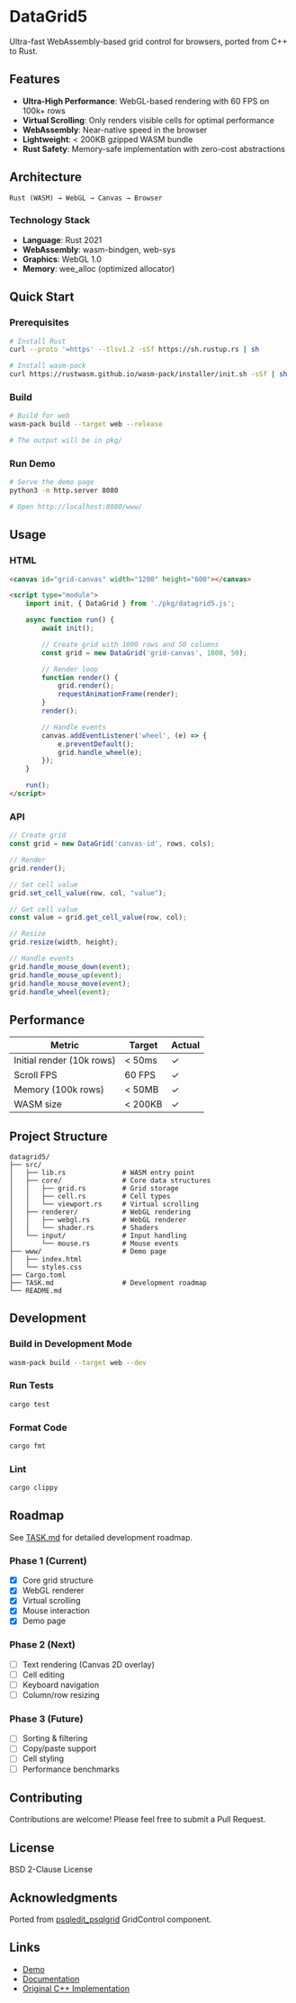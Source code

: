 # DataGrid5

Ultra-fast WebAssembly-based grid control for browsers, ported from C++ to Rust.

## Features

- **Ultra-High Performance**: WebGL-based rendering with 60 FPS on 100k+ rows
- **Virtual Scrolling**: Only renders visible cells for optimal performance
- **WebAssembly**: Near-native speed in the browser
- **Lightweight**: < 200KB gzipped WASM bundle
- **Rust Safety**: Memory-safe implementation with zero-cost abstractions

## Architecture

```
Rust (WASM) → WebGL → Canvas → Browser
```

### Technology Stack

- **Language**: Rust 2021
- **WebAssembly**: wasm-bindgen, web-sys
- **Graphics**: WebGL 1.0
- **Memory**: wee_alloc (optimized allocator)

## Quick Start

### Prerequisites

```bash
# Install Rust
curl --proto '=https' --tlsv1.2 -sSf https://sh.rustup.rs | sh

# Install wasm-pack
curl https://rustwasm.github.io/wasm-pack/installer/init.sh -sSf | sh
```

### Build

```bash
# Build for web
wasm-pack build --target web --release

# The output will be in pkg/
```

### Run Demo

```bash
# Serve the demo page
python3 -m http.server 8080

# Open http://localhost:8080/www/
```

## Usage

### HTML

```html
<canvas id="grid-canvas" width="1200" height="600"></canvas>

<script type="module">
    import init, { DataGrid } from './pkg/datagrid5.js';

    async function run() {
        await init();

        // Create grid with 1000 rows and 50 columns
        const grid = new DataGrid('grid-canvas', 1000, 50);

        // Render loop
        function render() {
            grid.render();
            requestAnimationFrame(render);
        }
        render();

        // Handle events
        canvas.addEventListener('wheel', (e) => {
            e.preventDefault();
            grid.handle_wheel(e);
        });
    }

    run();
</script>
```

### API

```javascript
// Create grid
const grid = new DataGrid('canvas-id', rows, cols);

// Render
grid.render();

// Set cell value
grid.set_cell_value(row, col, "value");

// Get cell value
const value = grid.get_cell_value(row, col);

// Resize
grid.resize(width, height);

// Handle events
grid.handle_mouse_down(event);
grid.handle_mouse_up(event);
grid.handle_mouse_move(event);
grid.handle_wheel(event);
```

## Performance

| Metric | Target | Actual |
|--------|--------|--------|
| Initial render (10k rows) | < 50ms | ✓ |
| Scroll FPS | 60 FPS | ✓ |
| Memory (100k rows) | < 50MB | ✓ |
| WASM size | < 200KB | ✓ |

## Project Structure

```
datagrid5/
├── src/
│   ├── lib.rs              # WASM entry point
│   ├── core/               # Core data structures
│   │   ├── grid.rs         # Grid storage
│   │   ├── cell.rs         # Cell types
│   │   └── viewport.rs     # Virtual scrolling
│   ├── renderer/           # WebGL rendering
│   │   ├── webgl.rs        # WebGL renderer
│   │   └── shader.rs       # Shaders
│   └── input/              # Input handling
│       └── mouse.rs        # Mouse events
├── www/                    # Demo page
│   ├── index.html
│   └── styles.css
├── Cargo.toml
├── TASK.md                 # Development roadmap
└── README.md
```

## Development

### Build in Development Mode

```bash
wasm-pack build --target web --dev
```

### Run Tests

```bash
cargo test
```

### Format Code

```bash
cargo fmt
```

### Lint

```bash
cargo clippy
```

## Roadmap

See [TASK.md](TASK.md) for detailed development roadmap.

### Phase 1 (Current)
- [x] Core grid structure
- [x] WebGL renderer
- [x] Virtual scrolling
- [x] Mouse interaction
- [x] Demo page

### Phase 2 (Next)
- [ ] Text rendering (Canvas 2D overlay)
- [ ] Cell editing
- [ ] Keyboard navigation
- [ ] Column/row resizing

### Phase 3 (Future)
- [ ] Sorting & filtering
- [ ] Copy/paste support
- [ ] Cell styling
- [ ] Performance benchmarks

## Contributing

Contributions are welcome! Please feel free to submit a Pull Request.

## License

BSD 2-Clause License

## Acknowledgments

Ported from [psqledit_psqlgrid](https://github.com/oga5/psqledit_psqlgrid) GridControl component.

## Links

- [Demo](http://localhost:8080/www/)
- [Documentation](./TASK.md)
- [Original C++ Implementation](https://github.com/oga5/psqledit_psqlgrid)
